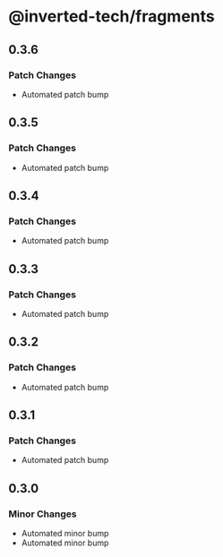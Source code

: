 # @inverted-tech/fragments

## 0.3.6

### Patch Changes

- Automated patch bump

## 0.3.5

### Patch Changes

- Automated patch bump

## 0.3.4

### Patch Changes

- Automated patch bump

## 0.3.3

### Patch Changes

- Automated patch bump

## 0.3.2

### Patch Changes

- Automated patch bump

## 0.3.1

### Patch Changes

- Automated patch bump

## 0.3.0

### Minor Changes

- Automated minor bump
- Automated minor bump
